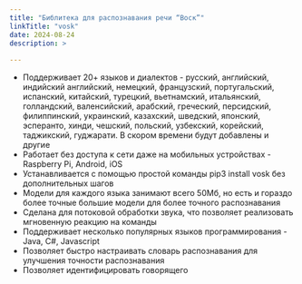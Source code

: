 ```yaml
---
title: "Библитека для распознавания речи “Воск”"
linkTitle: "vosk"
date: 2024-08-24
description: >
  
---
```


* Поддерживает 20+ языков и диалектов - русский, английский, индийский английский, немецкий, французский, португальский,
  испанский, китайский, турецкий, вьетнамский, итальянский, голландский, валенсийский, арабский, греческий, персидский,
  филиппинский, украинский, казахский, шведский, японский, эсперанто, хинди, чешский, польский, узбекский, корейский,
  таджикский, гуджарати. В скором времени будут добавлены и другие
* Работает без доступа к сети даже на мобильных устройствах - Raspberry Pi, Android, iOS
* Устанавливается с помощью простой команды pip3 install vosk без дополнительных шагов
* Модели для каждого языка занимают всего 50Мб, но есть и гораздо более точные большие модели для более точного
  распознавания
* Сделана для потоковой обработки звука, что позволяет реализовать мгновенную реакцию на команды
* Поддерживает несколько популярных языков программирования - Java, C#, Javascript
* Позволяет быстро настраивать словарь распознавания для улучшения точности распознавания
* Позволяет идентифицировать говорящего
